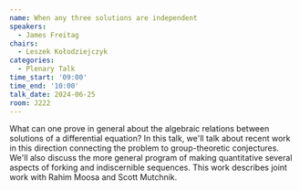 ```yaml
---
name: When any three solutions are independent
speakers:
  - James Freitag
chairs:
  - Leszek Kołodziejczyk
categories:
  - Plenary Talk
time_start: '09:00'
time_end: '10:00'
talk_date: 2024-06-25
room: J222
---
```


What can one prove in general about the algebraic relations between solutions of a differential equation? In this talk, we'll talk about recent work in this direction connecting the problem to group-theoretic conjectures. We'll also discuss the more general program of making quantitative several aspects of forking and indiscernible sequences. This work describes joint work with Rahim Moosa and Scott Mutchnik. 
